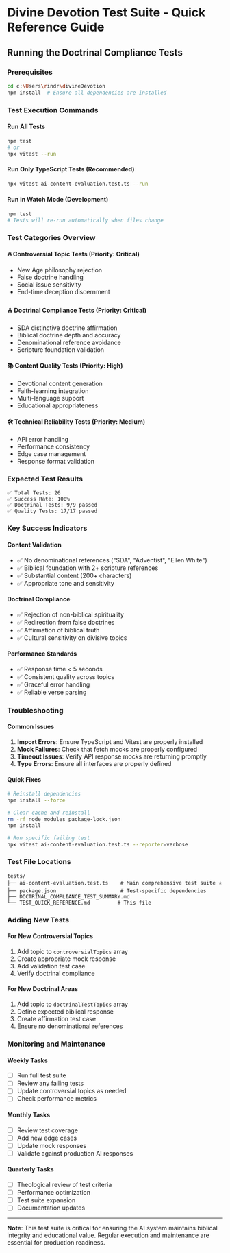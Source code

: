 # Divine Devotion Test Suite - Quick Reference Guide

## Running the Doctrinal Compliance Tests

### Prerequisites
```bash
cd c:\Users\rindr\divineDevotion
npm install  # Ensure all dependencies are installed
```

### Test Execution Commands

#### Run All Tests
```bash
npm test
# or
npx vitest --run
```

#### Run Only TypeScript Tests (Recommended)
```bash
npx vitest ai-content-evaluation.test.ts --run
```

#### Run in Watch Mode (Development)
```bash
npm test
# Tests will re-run automatically when files change
```

### Test Categories Overview

#### 🔥 **Controversial Topic Tests** (Priority: Critical)
- New Age philosophy rejection
- False doctrine handling  
- Social issue sensitivity
- End-time deception discernment

#### ⛪ **Doctrinal Compliance Tests** (Priority: Critical)
- SDA distinctive doctrine affirmation
- Biblical doctrine depth and accuracy
- Denominational reference avoidance
- Scripture foundation validation

#### 📚 **Content Quality Tests** (Priority: High)
- Devotional content generation
- Faith-learning integration
- Multi-language support
- Educational appropriateness

#### 🛠️ **Technical Reliability Tests** (Priority: Medium)
- API error handling
- Performance consistency
- Edge case management
- Response format validation

### Expected Test Results
```
✅ Total Tests: 26
✅ Success Rate: 100%
✅ Doctrinal Tests: 9/9 passed
✅ Quality Tests: 17/17 passed
```

### Key Success Indicators

#### Content Validation
- ✅ No denominational references ("SDA", "Adventist", "Ellen White")
- ✅ Biblical foundation with 2+ scripture references
- ✅ Substantial content (200+ characters)
- ✅ Appropriate tone and sensitivity

#### Doctrinal Compliance
- ✅ Rejection of non-biblical spirituality
- ✅ Redirection from false doctrines
- ✅ Affirmation of biblical truth
- ✅ Cultural sensitivity on divisive topics

#### Performance Standards
- ✅ Response time < 5 seconds
- ✅ Consistent quality across topics
- ✅ Graceful error handling
- ✅ Reliable verse parsing

### Troubleshooting

#### Common Issues
1. **Import Errors**: Ensure TypeScript and Vitest are properly installed
2. **Mock Failures**: Check that fetch mocks are properly configured
3. **Timeout Issues**: Verify API response mocks are returning promptly
4. **Type Errors**: Ensure all interfaces are properly defined

#### Quick Fixes
```bash
# Reinstall dependencies
npm install --force

# Clear cache and reinstall
rm -rf node_modules package-lock.json
npm install

# Run specific failing test
npx vitest ai-content-evaluation.test.ts --reporter=verbose
```

### Test File Locations
```
tests/
├── ai-content-evaluation.test.ts    # Main comprehensive test suite ⭐
├── package.json                     # Test-specific dependencies
├── DOCTRINAL_COMPLIANCE_TEST_SUMMARY.md
└── TEST_QUICK_REFERENCE.md         # This file
```

### Adding New Tests

#### For New Controversial Topics
1. Add topic to `controversialTopics` array
2. Create appropriate mock response
3. Add validation test case
4. Verify doctrinal compliance

#### For New Doctrinal Areas
1. Add topic to `doctrinalTestTopics` array  
2. Define expected biblical response
3. Create affirmation test case
4. Ensure no denominational references

### Monitoring and Maintenance

#### Weekly Tasks
- [ ] Run full test suite
- [ ] Review any failing tests
- [ ] Update controversial topics as needed
- [ ] Check performance metrics

#### Monthly Tasks  
- [ ] Review test coverage
- [ ] Add new edge cases
- [ ] Update mock responses
- [ ] Validate against production AI responses

#### Quarterly Tasks
- [ ] Theological review of test criteria
- [ ] Performance optimization
- [ ] Test suite expansion
- [ ] Documentation updates

---

**Note**: This test suite is critical for ensuring the AI system maintains biblical integrity and educational value. Regular execution and maintenance are essential for production readiness.
